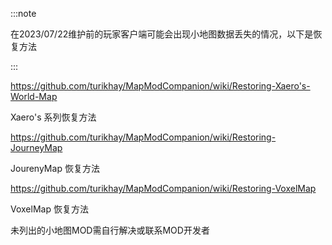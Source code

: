 :::note

在2023/07/22维护前的玩家客户端可能会出现小地图数据丢失的情况，以下是恢复方法  

:::

https://github.com/turikhay/MapModCompanion/wiki/Restoring-Xaero's-World-Map  

Xaero's 系列恢复方法

https://github.com/turikhay/MapModCompanion/wiki/Restoring-JourneyMap

JourenyMap 恢复方法

https://github.com/turikhay/MapModCompanion/wiki/Restoring-VoxelMap

VoxelMap 恢复方法

未列出的小地图MOD需自行解决或联系MOD开发者


